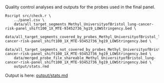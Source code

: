 Quality control analyses and outputs
for the probes used in the final panel.

```
Rscript src/check.r \
	../panel.csv \
	data/all_target_segments_Methyl_UniversityofBristol_lung-cancer-risk-panel_shift100_1X_MTE-93452736_hg19_LOWStringency.bed \
    data/all_target_segments_covered_by_probes_Methyl_UniversityofBristol_lung-cancer-risk-panel_shift100_1X_MTE-93452736_hg19_LOWStringency.bed \
    data/all_target_segments_not_covered_by_probes_Methyl_UniversityofBristol_lung-cancer-risk-panel_shift100_1X_MTE-93452736_hg19_LOWStringency.bed \
	data/merged_probe_file_shareable_Methyl_UniversityofBristol_lung-cancer-risk-panel_shift100_1X_MTE-93452736_hg19_LOWStringency.bed \
	output/stats.rmd
```

Output is here: [output/stats.md](output/stats.md)

